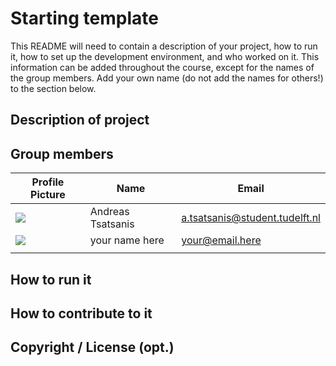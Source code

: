 # Starting template

This README will need to contain a description of your project, how to run it, how to set up the development environment, and who worked on it.
This information can be added throughout the course, except for the names of the group members.
Add your own name (do not add the names for others!) to the section below.

## Description of project

## Group members

| Profile Picture | Name | Email |
|---|---|---|
| ![](https://cdn.discordapp.com/attachments/364480706279112725/1077901492746453032/Screenshot_2023-02-22_at_11.35.32_AM.png) | Andreas Tsatsanis | a.tsatsanis@student.tudelft.nl |
| ![](https://eu.ui-avatars.com/api/?name=hi&length=4&size=50&color=DDD&background=777&font-size=0.325) | your name here | your@email.here |
|   |   |   |


<!-- Instructions (remove once assignment has been completed -->
<!-- - Add (only!) your own name to the table above (use Markdown formatting) -->
<!-- - Mention your *student* email address -->
<!-- - Preferably add a recognizable photo, otherwise add your GitLab photo -->
<!-- - (please make sure the photos have the same size) --> 

## How to run it

## How to contribute to it

## Copyright / License (opt.)

